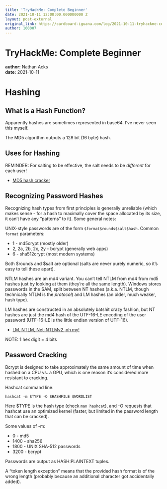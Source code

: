 ```yaml
---
title: 'TryHackMe: Complete Beginner'
date: 2021-10-11 12:00:00.000000000 Z
layout: post-external
original_link: https://cardboard-iguana.com/log/2021-10-11-tryhackme-complete-beginner.html
author: 100007
---
```


# TryHackMe: Complete Beginner

**author:** Nathan Acks  
**date:** 2021-10-11

# Hashing

## What is a Hash Function?

Apparently hashes are sometimes represented in base64. I’ve never seen this myself.

The MD5 algorithm outputs a 128 bit (16 byte) hash.

## Uses for Hashing

REMINDER: For salting to be effective, the salt needs to be _different_ for each user!

- [MD5 hash cracker](https://www.cellphonetrackers.org/tool/md5-coder.php)

## Recognizing Password Hashes

Recognizing hash types from first principles is generally unreliable (which makes sense - for a hash to maximally cover the space allocated by its size, it can’t have any “patterns” to it). Some general notes:

UNIX-style passwords are of the form `$format$rounds$salt$hash`. Common `format` parameters:

- 1 - md5crypt (mostly older)
- 2, 2a, 2b, 2x, 2y - bcrypt (generally web apps)
- 6 - sha512crypt (most modern systems)

Both $rounds and $salt are optional (salts are never purely numeric, so it’s easy to tell these apart).

NTLM hashes are an md4 variant. You can’t tell NTLM from md4 from md5 hashes just by looking at them (they’re all the same length). Windows stores passwords in the SAM, split between NT hashes (a.k.a. NTLM, though technically NTLM is the _protocol_) and LM hashes (an older, much weaker, hash type).

LM hashes are constructed in an absolutely batshit crazy fashion, but NT hashes are just the md4 hash of the UTF-16-LE encoding of the user password (UTF-16-LE is the little endian version of UTF-16).

- [LM, NTLM, Net-NTLMv2, oh my!](https://medium.com/@petergombos/lm-ntlm-net-ntlmv2-oh-my-a9b235c58ed4)

NOTE: 1 hex digit = 4 bits

## Password Cracking

Bcrypt is designed to take approximately the same amount of time when hashed on a CPU vs. a GPU, which is one reason it’s considered more resistant to cracking.

Hashcat command line:

```
hashcat -m $TYPE -O $HASHFILE $WORDLIST
```

Here $TYPE is the hash type (check `man hashcat`), and -O requests that hashcat use an optimized kernel (faster, but limited in the password length that can be cracked).

Some values of -m:

- 0 - md5
- 1400 - sha256
- 1800 - UNIX SHA-512 passwords
- 3200 - bcrypt

Passwords are output as HASH:PLAINTEXT tuples.

A “token length exception” means that the provided hash format is of the wrong length (probably because an additional character got accidentally added).

